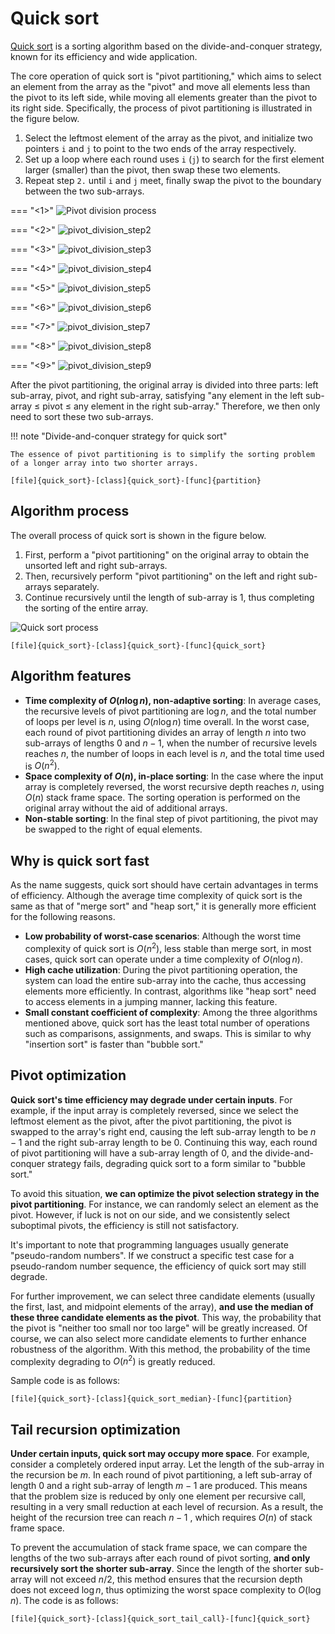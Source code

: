 # Quick sort

<u>Quick sort</u> is a sorting algorithm based on the divide-and-conquer strategy, known for its efficiency and wide application.

The core operation of quick sort is "pivot partitioning," which aims to select an element from the array as the "pivot" and move all elements less than the pivot to its left side, while moving all elements greater than the pivot to its right side. Specifically, the process of pivot partitioning is illustrated in the figure below.

1. Select the leftmost element of the array as the pivot, and initialize two pointers `i` and `j` to point to the two ends of the array respectively.
2. Set up a loop where each round uses `i` (`j`) to search for the first element larger (smaller) than the pivot, then swap these two elements.
3. Repeat step `2.` until `i` and `j` meet, finally swap the pivot to the boundary between the two sub-arrays.

=== "<1>"
    ![Pivot division process](quick_sort.assets/pivot_division_step1.png)

=== "<2>"
    ![pivot_division_step2](quick_sort.assets/pivot_division_step2.png)

=== "<3>"
    ![pivot_division_step3](quick_sort.assets/pivot_division_step3.png)

=== "<4>"
    ![pivot_division_step4](quick_sort.assets/pivot_division_step4.png)

=== "<5>"
    ![pivot_division_step5](quick_sort.assets/pivot_division_step5.png)

=== "<6>"
    ![pivot_division_step6](quick_sort.assets/pivot_division_step6.png)

=== "<7>"
    ![pivot_division_step7](quick_sort.assets/pivot_division_step7.png)

=== "<8>"
    ![pivot_division_step8](quick_sort.assets/pivot_division_step8.png)

=== "<9>"
    ![pivot_division_step9](quick_sort.assets/pivot_division_step9.png)

After the pivot partitioning, the original array is divided into three parts: left sub-array, pivot, and right sub-array, satisfying "any element in the left sub-array $\leq$ pivot $\leq$ any element in the right sub-array." Therefore, we then only need to sort these two sub-arrays.

!!! note "Divide-and-conquer strategy for quick sort"

    The essence of pivot partitioning is to simplify the sorting problem of a longer array into two shorter arrays.

```src
[file]{quick_sort}-[class]{quick_sort}-[func]{partition}
```

## Algorithm process

The overall process of quick sort is shown in the figure below.

1. First, perform a "pivot partitioning" on the original array to obtain the unsorted left and right sub-arrays.
2. Then, recursively perform "pivot partitioning" on the left and right sub-arrays separately.
3. Continue recursively until the length of sub-array is 1, thus completing the sorting of the entire array.

![Quick sort process](quick_sort.assets/quick_sort_overview.png)

```src
[file]{quick_sort}-[class]{quick_sort}-[func]{quick_sort}
```

## Algorithm features

- **Time complexity of $O(n \log n)$, non-adaptive sorting**: In average cases, the recursive levels of pivot partitioning are $\log n$, and the total number of loops per level is $n$, using $O(n \log n)$ time overall. In the worst case, each round of pivot partitioning divides an array of length $n$ into two sub-arrays of lengths $0$ and $n - 1$, when the number of recursive levels reaches $n$, the number of loops in each level is $n$, and the total time used is $O(n^2)$.
- **Space complexity of $O(n)$, in-place sorting**: In the case where the input array is completely reversed, the worst recursive depth reaches $n$, using $O(n)$ stack frame space. The sorting operation is performed on the original array without the aid of additional arrays.
- **Non-stable sorting**: In the final step of pivot partitioning, the pivot may be swapped to the right of equal elements.

## Why is quick sort fast

As the name suggests, quick sort should have certain advantages in terms of efficiency. Although the average time complexity of quick sort is the same as that of "merge sort" and "heap sort," it is generally more efficient for the following reasons.

- **Low probability of worst-case scenarios**: Although the worst time complexity of quick sort is $O(n^2)$, less stable than merge sort, in most cases, quick sort can operate under a time complexity of $O(n \log n)$.
- **High cache utilization**: During the pivot partitioning operation, the system can load the entire sub-array into the cache, thus accessing elements more efficiently. In contrast, algorithms like "heap sort" need to access elements in a jumping manner, lacking this feature.
- **Small constant coefficient of complexity**: Among the three algorithms mentioned above, quick sort has the least total number of operations such as comparisons, assignments, and swaps. This is similar to why "insertion sort" is faster than "bubble sort."

## Pivot optimization

**Quick sort's time efficiency may degrade under certain inputs**. For example, if the input array is completely reversed, since we select the leftmost element as the pivot, after the pivot partitioning, the pivot is swapped to the array's right end, causing the left sub-array length to be $n - 1$ and the right sub-array length to be $0$. Continuing this way, each round of pivot partitioning will have a sub-array length of $0$, and the divide-and-conquer strategy fails, degrading quick sort to a form similar to "bubble sort."

To avoid this situation, **we can optimize the pivot selection strategy in the pivot partitioning**. For instance, we can randomly select an element as the pivot. However, if luck is not on our side, and we consistently select suboptimal pivots, the efficiency is still not satisfactory.

It's important to note that programming languages usually generate "pseudo-random numbers". If we construct a specific test case for a pseudo-random number sequence, the efficiency of quick sort may still degrade.

For further improvement, we can select three candidate elements (usually the first, last, and midpoint elements of the array), **and use the median of these three candidate elements as the pivot**. This way, the probability that the pivot is "neither too small nor too large" will be greatly increased. Of course, we can also select more candidate elements to further enhance robustness of the algorithm. With this method, the probability of the time complexity degrading to $O(n^2)$ is greatly reduced.

Sample code is as follows:

```src
[file]{quick_sort}-[class]{quick_sort_median}-[func]{partition}
```

## Tail recursion optimization

**Under certain inputs, quick sort may occupy more space**. For example, consider a completely ordered input array. Let the length of the sub-array in the recursion be $m$. In each round of pivot partitioning, a left sub-array of length $0$ and a right sub-array of length $m - 1$ are produced. This means that the problem size is reduced by only one element per recursive call, resulting in a very small reduction at each level of recursion.
As a result, the height of the recursion tree can reach $n − 1$ , which requires $O(n)$ of stack frame space.

To prevent the accumulation of stack frame space, we can compare the lengths of the two sub-arrays after each round of pivot sorting, **and only recursively sort the shorter sub-array**. Since the length of the shorter sub-array will not exceed $n / 2$, this method ensures that the recursion depth does not exceed $\log n$, thus optimizing the worst space complexity to $O(\log n)$. The code is as follows:

```src
[file]{quick_sort}-[class]{quick_sort_tail_call}-[func]{quick_sort}
```

